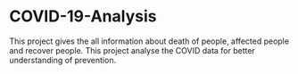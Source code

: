 # COVID-19-Analysis
This project gives the all information about death of people, affected people and recover people. This project analyse the COVID data
for better understanding of prevention.
